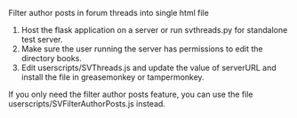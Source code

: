 Filter author posts in forum threads into single html file

1. Host the flask application on a server or run svthreads.py for standalone test server.
2. Make sure the user running the server has permissions to edit the directory books.
3. Edit userscripts/SVThreads.js and update the value of serverURL and install the file in greasemonkey or tampermonkey.

If you only need the filter author posts feature, you can use the file
userscripts/SVFilterAuthorPosts.js instead.

